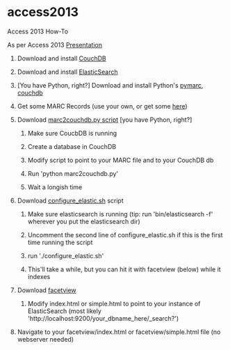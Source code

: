 access2013
==========

Access 2013 How-To

As per Access 2013 [Presentation][9]


1.  Download and install [CouchDB][1]

2.  Download and install [ElasticSearch][2]

3.  [You have Python, right?]  Download and install Python's [pymarc][8],
    [couchdb][7]

4.  Get some MARC Records (use your own, or get some [here][3])

5.  Download [marc2couchdb.py script][4] [you have Python, right?]

    1.  Make sure CoucbDB is running

    2.  Create a database in CouchDB

    3.  Modify script to point to your MARC file and to your CouchDB db

    4.  Run 'python marc2couchdb.py'

    5.  Wait a longish time

6.  Download [configure_elastic.sh][5] script

    1.  Make sure elasticsearch is running (tip:  run 'bin/elasticsearch -f'
        wherever you put the elasticsearch dir)

    2.  Uncomment the second line of configure_elastic.sh if this is the first
        time running the script

    3.  run './configure_elastic.sh'

    4.  This'll take a while, but you can hit it with facetview (below) while it
        indexes

7.  Download [facetview][6]

    1.  Modify index.html or simple.html to point to your instance of
        ElasticSearch (most likely
        'http://localhost:9200/your_dbname_here/_search?')

8.  Navigate to your facetview/index.html or facetview/simple.html file (no
    webserver needed)

[1]: <https://couchdb.apache.org/>

[2]: <http://www.elasticsearch.org/download/>

[3]: <https://archive.org/details/ol_data>

[4]: <https://github.com/jyounker/dcat/blob/master/import/marc2couchdb.py>

[5]: <https://github.com/jyounker/dcat/blob/master/configure_elastic.sh>

[6]: <https://github.com/jyounker/facetview>

[7]: <https://pypi.python.org/pypi/CouchDB>

[8]: <https://pypi.python.org/pypi/pymarc>

[9]: <https://rawgithub.com/jyounker/reveal.js/master/index.html>
